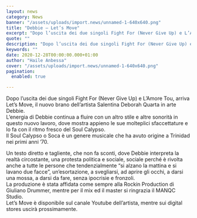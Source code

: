 ```yaml
---
layout: news
category: News
banner: "/assets/uploads/import.news/unnamed-1-640x640.png"
title: "Debbie – Let’s Move"
excerpt: "Dopo l’uscita dei due singoli Fight For (Never Give Up) e L’Amore Tou, arriva Let’s Move, il nuovo brano dell’artista Salentina Deborah Quarta in arte Debbie. L’energia di Debbie continua a fluire con un altro stile e altre sonorità in questo nuovo lavoro, dove mostra appieno le sue molteplici sfaccettature e lo fa con il [&hellip"
quote: ""
description: "Dopo l’uscita dei due singoli Fight For (Never Give Up) e L’Amore Tou, arriva Let’s Move, il nuovo brano dell’artista Salentina Deborah Quarta in arte Debbie. L’energia di Debbie continua a fluire con un altro stile e altre sonorità in questo nuovo lavoro, dove mostra appieno le sue molteplici sfaccettature e lo fa con il [&hellip"
keywords: ""
date: 2020-12-28T00:00:00.000+01:00
author: "Haile Anbessa"
cover: "/assets/uploads/import.news/unnamed-1-640x640.png"
pagination:
  enabled: true

---
```


Dopo l’uscita dei due singoli Fight For (Never Give Up) e L’Amore Tou, arriva Let’s Move, il nuovo brano dell’artista Salentina Deborah Quarta in arte Debbie.  
L’energia di Debbie continua a fluire con un altro stile e altre sonorità in questo nuovo lavoro, dove mostra appieno le sue molteplici sfaccettature e lo fa con il ritmo fresco del Soul Calypso.  
Il Soul Calypso o Soca è un genere musicale che ha avuto origine a Trinidad nei primi anni ’70.

Un testo diretto e tagliente, che non fa sconti, dove Debbie interpreta la realtà circostante, una protesta politica e sociale, sociale perché è rivolta anche a tutte le persone che tendenzialmente “si alzano la mattina e si lavano due facce”, un’esortazione, a svegliarsi, ad aprire gli occhi, a darsi una mossa, a darsi da fare, senza ipocrisie e fronzoli.  
La produzione è stata affidata come sempre alla Rockin Production di Giuliano Drummer, mentre per il mix ed il master si ringrazia il MANQC Studio.  
Let’s Move è disponibile sul canale Youtube dell’artista, mentre sui digital stores uscirà prossimamente.